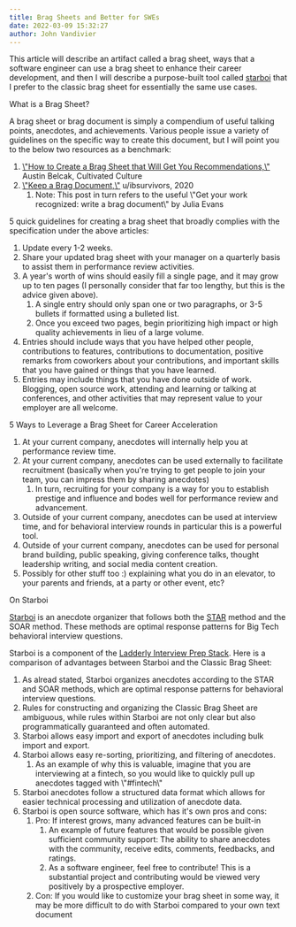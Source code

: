 ```yaml
---
title: Brag Sheets and Better for SWEs
date: 2022-03-09 15:32:27
author: John Vandivier
---
```




<!-- wp:paragraph -->
<p>This article will describe an artifact called a brag sheet, ways that a software engineer can use a brag sheet to enhance their career development, and then I will describe a purpose-built tool called <a href=\"https://github.com/Vandivier/starboi\">starboi</a> that I prefer to the classic brag sheet for essentially the same use cases.</p>
<!-- /wp:paragraph -->

<!-- wp:paragraph -->
<p>What is a Brag Sheet?</p>
<!-- /wp:paragraph -->

<!-- wp:paragraph -->
<p>A brag sheet or brag document is simply a compendium of useful talking points, anecdotes, and achievements. Various people issue a variety of guidelines on the specific way to create this document, but I will point you to the below two resources as a benchmark:</p>
<!-- /wp:paragraph -->

<!-- wp:list {\"ordered\":true} -->
<ol><li><a href=\"https://cultivatedculture.com/brag-sheet/\">\"How to Create a Brag Sheet that Will Get You Recommendations,\"</a> Austin Belcak, Cultivated Culture</li><li><a href=\"https://www.reddit.com/r/ExperiencedDevs/comments/h972k3/keep_a_brag_document/\">\"Keep a Brag Document,\"</a> u/ibsurvivors, 2020<ol><li>Note: This post in turn refers to the useful \"Get your work recognized: write a brag document\" by Julia Evans</li></ol></li></ol>
<!-- /wp:list -->

<!-- wp:paragraph -->
<p>5 quick guidelines for creating a brag sheet that broadly complies with the specification under the above articles:</p>
<!-- /wp:paragraph -->

<!-- wp:list {\"ordered\":true} -->
<ol><li>Update every 1-2 weeks.</li><li>Share your updated brag sheet with your manager on a quarterly basis to assist them in performance review activities.</li><li>A year's worth of wins should easily fill a single page, and it may grow up to ten pages (I personally consider that far too lengthy, but this is the advice given above).<ol><li>A single entry should only span one or two paragraphs, or 3-5 bullets if formatted using a bulleted list.</li><li>Once you exceed two pages, begin prioritizing high impact or high quality achievements in lieu of a large volume.</li></ol></li><li>Entries should include ways that you have helped other people, contributions to features, contributions to documentation, positive remarks from coworkers about your contributions, and important skills that you have gained or things that you have learned.</li><li>Entries may include things that you have done outside of work. Blogging, open source work, attending and learning or talking at conferences, and other activities that may represent value to your employer are all welcome.</li></ol>
<!-- /wp:list -->

<!-- wp:paragraph -->
<p>5 Ways to Leverage a Brag Sheet for Career Acceleration</p>
<!-- /wp:paragraph -->

<!-- wp:list {\"ordered\":true} -->
<ol><li>At your current company, anecdotes will internally help you at performance review time.</li><li>At your current company, anecdotes can be used externally to facilitate recruitment (basically when you're trying to get people to join your team, you can impress them by sharing anecdotes)<ol><li>In turn, recruiting for your company is a way for you to establish prestige and influence and bodes well for performance review and advancement.</li></ol></li><li>Outside of your current company, anecdotes can be used at interview time, and for behavioral interview rounds in particular this is a powerful tool.</li><li>Outside of your current company, anecdotes can be used for personal brand building, public speaking, giving conference talks, thought leadership writing, and social media content creation.</li><li>Possibly for other stuff too :) explaining what you do in an elevator, to your parents and friends, at a party or other event, etc?</li></ol>
<!-- /wp:list -->

<!-- wp:paragraph -->
<p>On Starboi</p>
<!-- /wp:paragraph -->

<!-- wp:paragraph -->
<p><a href=\"https://github.com/Vandivier/starboi\">Starboi</a> is an anecdote organizer that follows both the <a href=\"https://www.amazon.jobs/en/landing_pages/in-person-interview\">STAR</a> method and the SOAR method. These methods are optimal response patterns for Big Tech behavioral interview questions.</p>
<!-- /wp:paragraph -->

<!-- wp:paragraph -->
<p>Starboi is a component of the <a href=\"https://github.com/Vandivier/ladderly-slides#interview-prep-stack\">Ladderly Interview Prep Stack</a>. Here is a comparison of advantages between Starboi and the Classic Brag Sheet:</p>
<!-- /wp:paragraph -->

<!-- wp:list {\"ordered\":true} -->
<ol><li>As alread stated, Starboi organizes anecdotes according to the STAR and SOAR methods, which are optimal response patterns for behavioral interview questions.</li><li>Rules for constructing and organizing the Classic Brag Sheet are ambiguous, while rules within Starboi are not only clear but also programmatically guaranteed and often automated.</li><li>Starboi allows easy import and export of anecdotes including bulk import and export.</li><li>Starboi allows easy re-sorting, prioritizing, and filtering of anecdotes.<ol><li>As an example of why this is valuable, imagine that you are interviewing at a fintech, so you would like to quickly pull up anecdotes tagged with \"#fintech\"</li></ol></li><li>Starboi anecdotes follow a structured data format which allows for easier technical processing and utilization of anecdote data.</li><li>Starboi is open source software, which has it's own pros and cons:<ol><li>Pro: If interest grows, many advanced features can be built-in<ol><li>An example of future features that would be possible given sufficient community support: The ability to share anecdotes with the community, receive edits, comments, feedbacks, and ratings.</li><li>As a software engineer, feel free to contribute! This is a substantial project and contributing would be viewed very positively by a prospective employer.</li></ol></li><li>Con: If you would like to customize your brag sheet in some way, it may be more difficult to do with Starboi compared to your own text document</li></ol></li></ol>
<!-- /wp:list -->